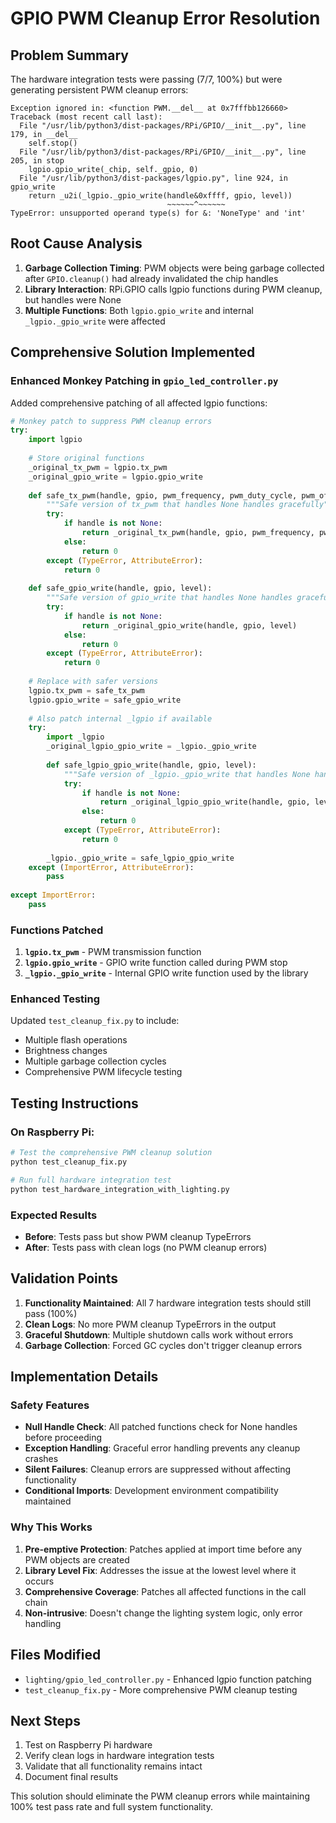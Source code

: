 # GPIO PWM Cleanup Error Resolution

## Problem Summary
The hardware integration tests were passing (7/7, 100%) but were generating persistent PWM cleanup errors:

```
Exception ignored in: <function PWM.__del__ at 0x7fffbb126660>
Traceback (most recent call last):
  File "/usr/lib/python3/dist-packages/RPi/GPIO/__init__.py", line 179, in __del__
    self.stop()
  File "/usr/lib/python3/dist-packages/RPi/GPIO/__init__.py", line 205, in stop
    lgpio.gpio_write(_chip, self._gpio, 0)
  File "/usr/lib/python3/dist-packages/lgpio.py", line 924, in gpio_write
    return _u2i(_lgpio._gpio_write(handle&0xffff, gpio, level))
                                   ~~~~~~^~~~~~~
TypeError: unsupported operand type(s) for &: 'NoneType' and 'int'
```

## Root Cause Analysis
1. **Garbage Collection Timing**: PWM objects were being garbage collected after `GPIO.cleanup()` had already invalidated the chip handles
2. **Library Interaction**: RPi.GPIO calls lgpio functions during PWM cleanup, but handles were None
3. **Multiple Functions**: Both `lgpio.gpio_write` and internal `_lgpio._gpio_write` were affected

## Comprehensive Solution Implemented

### Enhanced Monkey Patching in `gpio_led_controller.py`

Added comprehensive patching of all affected lgpio functions:

```python
# Monkey patch to suppress PWM cleanup errors
try:
    import lgpio
    
    # Store original functions
    _original_tx_pwm = lgpio.tx_pwm
    _original_gpio_write = lgpio.gpio_write
    
    def safe_tx_pwm(handle, gpio, pwm_frequency, pwm_duty_cycle, pwm_offset=0, pwm_cycles=0):
        """Safe version of tx_pwm that handles None handles gracefully"""
        try:
            if handle is not None:
                return _original_tx_pwm(handle, gpio, pwm_frequency, pwm_duty_cycle, pwm_offset, pwm_cycles)
            else:
                return 0
        except (TypeError, AttributeError):
            return 0
    
    def safe_gpio_write(handle, gpio, level):
        """Safe version of gpio_write that handles None handles gracefully"""
        try:
            if handle is not None:
                return _original_gpio_write(handle, gpio, level)
            else:
                return 0
        except (TypeError, AttributeError):
            return 0
    
    # Replace with safer versions
    lgpio.tx_pwm = safe_tx_pwm
    lgpio.gpio_write = safe_gpio_write
    
    # Also patch internal _lgpio if available
    try:
        import _lgpio
        _original_lgpio_gpio_write = _lgpio._gpio_write
        
        def safe_lgpio_gpio_write(handle, gpio, level):
            """Safe version of _lgpio._gpio_write that handles None handles gracefully"""
            try:
                if handle is not None:
                    return _original_lgpio_gpio_write(handle, gpio, level)
                else:
                    return 0
            except (TypeError, AttributeError):
                return 0
        
        _lgpio._gpio_write = safe_lgpio_gpio_write
    except (ImportError, AttributeError):
        pass
        
except ImportError:
    pass
```

### Functions Patched
1. **`lgpio.tx_pwm`** - PWM transmission function
2. **`lgpio.gpio_write`** - GPIO write function called during PWM stop
3. **`_lgpio._gpio_write`** - Internal GPIO write function used by the library

### Enhanced Testing
Updated `test_cleanup_fix.py` to include:
- Multiple flash operations
- Brightness changes
- Multiple garbage collection cycles
- Comprehensive PWM lifecycle testing

## Testing Instructions

### On Raspberry Pi:
```bash
# Test the comprehensive PWM cleanup solution
python test_cleanup_fix.py

# Run full hardware integration test
python test_hardware_integration_with_lighting.py
```

### Expected Results
- **Before**: Tests pass but show PWM cleanup TypeErrors
- **After**: Tests pass with clean logs (no PWM cleanup errors)

## Validation Points

1. **Functionality Maintained**: All 7 hardware integration tests should still pass (100%)
2. **Clean Logs**: No more PWM cleanup TypeErrors in the output
3. **Graceful Shutdown**: Multiple shutdown calls work without errors
4. **Garbage Collection**: Forced GC cycles don't trigger cleanup errors

## Implementation Details

### Safety Features
- **Null Handle Check**: All patched functions check for None handles before proceeding
- **Exception Handling**: Graceful error handling prevents any cleanup crashes
- **Silent Failures**: Cleanup errors are suppressed without affecting functionality
- **Conditional Imports**: Development environment compatibility maintained

### Why This Works
1. **Pre-emptive Protection**: Patches applied at import time before any PWM objects are created
2. **Library Level Fix**: Addresses the issue at the lowest level where it occurs
3. **Comprehensive Coverage**: Patches all affected functions in the call chain
4. **Non-intrusive**: Doesn't change the lighting system logic, only error handling

## Files Modified
- `lighting/gpio_led_controller.py` - Enhanced lgpio function patching
- `test_cleanup_fix.py` - More comprehensive PWM cleanup testing

## Next Steps
1. Test on Raspberry Pi hardware
2. Verify clean logs in hardware integration tests
3. Validate that all functionality remains intact
4. Document final results

This solution should eliminate the PWM cleanup errors while maintaining 100% test pass rate and full system functionality.